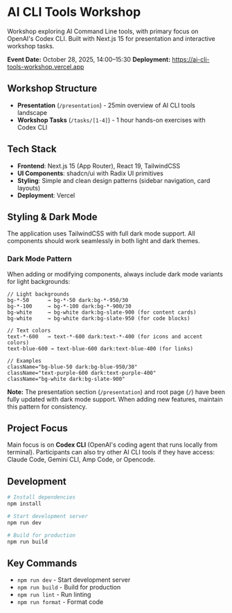 # AI CLI Tools Workshop

Workshop exploring AI Command Line tools, with primary focus on OpenAI's Codex CLI.
Built with Next.js 15 for presentation and interactive workshop tasks.

**Event Date:** October 28, 2025, 14:00–15:30
**Deployment:** https://ai-cli-tools-workshop.vercel.app

## Workshop Structure

- **Presentation** (`/presentation`) - 25min overview of AI CLI tools landscape
- **Workshop Tasks** (`/tasks/[1-4]`) - 1 hour hands-on exercises with Codex CLI

## Tech Stack

- **Frontend**: Next.js 15 (App Router), React 19, TailwindCSS
- **UI Components**: shadcn/ui with Radix UI primitives
- **Styling**: Simple and clean design patterns (sidebar navigation, card layouts)
- **Deployment**: Vercel

## Styling & Dark Mode

The application uses TailwindCSS with full dark mode support. All components should work seamlessly in both light and dark themes.

### Dark Mode Pattern

When adding or modifying components, always include dark mode variants for light backgrounds:

```tsx
// Light backgrounds
bg-*-50      → bg-*-50 dark:bg-*-950/30
bg-*-100     → bg-*-100 dark:bg-*-900/30
bg-white     → bg-white dark:bg-slate-900 (for content cards)
bg-white     → bg-white dark:bg-slate-950 (for code blocks)

// Text colors
text-*-600   → text-*-600 dark:text-*-400 (for icons and accent colors)
text-blue-600 → text-blue-600 dark:text-blue-400 (for links)

// Examples
className="bg-blue-50 dark:bg-blue-950/30"
className="text-purple-600 dark:text-purple-400"
className="bg-white dark:bg-slate-900"
```

**Note:** The presentation section (`/presentation`) and root page (`/`) have been fully updated with dark mode support. When adding new features, maintain this pattern for consistency.

## Project Focus

Main focus is on **Codex CLI** (OpenAI's coding agent that runs locally from terminal).
Participants can also try other AI CLI tools if they have access: Claude Code, Gemini CLI, Amp Code, or Opencode.

## Development

```bash
# Install dependencies
npm install

# Start development server
npm run dev

# Build for production
npm run build
```

## Key Commands

- `npm run dev` - Start development server
- `npm run build` - Build for production
- `npm run lint` - Run linting
- `npm run format` - Format code
